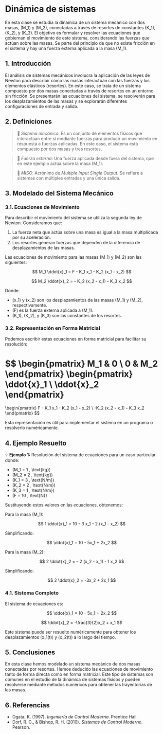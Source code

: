 # Dinámica de sistemas

En esta clase se estudia la dinámica de un sistema mecánico con dos masas, \(M_1\) y \(M_2\), conectadas a través de resortes de constantes \(K_1\), \(K_2\), y \(K_3\). El objetivo es formular y resolver las ecuaciones que gobiernan el movimiento de este sistema, considerando las fuerzas que actúan sobre las masas. Se parte del principio de que no existe fricción en el sistema y hay una fuerza externa aplicada a la masa \(M_1\).

## 1. Introducción

El análisis de sistemas mecánicos involucra la aplicación de las leyes de Newton para describir cómo las masas interactúan con las fuerzas y los elementos elásticos (resortes). En este caso, se trata de un sistema compuesto por dos masas conectadas a través de resortes en un entorno sin fricción. Se presentarán las ecuaciones del sistema, se resolverán para los desplazamientos de las masas y se explorarán diferentes configuraciones de entrada y salida.

## 2. Definiciones

> 🔑 *Sistema mecánico*: Es un conjunto de elementos físicos que interactúan entre sí mediante fuerzas para producir un movimiento en respuesta a fuerzas aplicadas. En este caso, el sistema está compuesto por dos masas y tres resortes.

> 🔑 *Fuerza externa*: Una fuerza aplicada desde fuera del sistema, que en este ejemplo actúa sobre la masa \(M_1\).

> 🔑 *MISO*: Acrónimo de *Multiple Input Single Output*. Se refiere a sistemas con múltiples entradas y una única salida.

## 3. Modelado del Sistema Mecánico

### 3.1. Ecuaciones de Movimiento

Para describir el movimiento del sistema se utiliza la segunda ley de Newton. Consideramos que:

1. La fuerza neta que actúa sobre una masa es igual a la masa multiplicada por su aceleración.
2. Los resortes generan fuerzas que dependen de la diferencia de desplazamientos de las masas.

Las ecuaciones de movimiento para las masas \(M_1\) y \(M_2\) son las siguientes:

$$
M_1 \ddot{x}_1 = F - K_1 x_1 - K_2 (x_1 - x_2)
$$

$$
M_2 \ddot{x}_2 = - K_2 (x_2 - x_1) - K_3 x_2
$$

Donde:

- \(x_1\) y \(x_2\) son los desplazamientos de las masas \(M_1\) y \(M_2\), respectivamente.
- \(F\) es la fuerza externa aplicada a \(M_1\).
- \(K_1\), \(K_2\), y \(K_3\) son las constantes de los resortes.

### 3.2. Representación en Forma Matricial

Podemos escribir estas ecuaciones en forma matricial para facilitar su resolución:

$$
\begin{pmatrix}
M_1 & 0 \\
0 & M_2
\end{pmatrix}
\begin{pmatrix}
\ddot{x}_1 \\
\ddot{x}_2
\end{pmatrix}
=
\begin{pmatrix}
F - K_1 x_1 - K_2 (x_1 - x_2) \\
-K_2 (x_2 - x_1) - K_3 x_2
\end{pmatrix}
$$

Esta representación es útil para implementar el sistema en un programa o resolverlo numéricamente.

## 4. Ejemplo Resuelto

💡 **Ejemplo 1:** Resolución del sistema de ecuaciones para un caso particular donde:

- \(M_1 = 1 \, \text{kg}\)
- \(M_2 = 2 \, \text{kg}\)
- \(K_1 = 3 \, \text{N/m}\)
- \(K_2 = 2 \, \text{N/m}\)
- \(K_3 = 1 \, \text{N/m}\)
- \(F = 10 \, \text{N}\)

Sustituyendo estos valores en las ecuaciones, obtenemos:

Para la masa \(M_1\):

$$
1 \ddot{x}_1 = 10 - 3 x_1 - 2 (x_1 - x_2)
$$

Simplificando:

$$
\ddot{x}_1 = 10 - 5x_1 + 2x_2
$$

Para la masa \(M_2\):

$$
2 \ddot{x}_2 = - 2 (x_2 - x_1) - 1 x_2
$$

Simplificando:

$$
2 \ddot{x}_2 = -3x_2 + 2x_1
$$

### 4.1. Sistema Completo

El sistema de ecuaciones es:

$$
\ddot{x}_1 = 10 - 5x_1 + 2x_2
$$

$$
\ddot{x}_2 = -\frac{3}{2}x_2 + x_1
$$

Este sistema puede ser resuelto numéricamente para obtener los desplazamientos \(x_1(t)\) y \(x_2(t)\) a lo largo del tiempo.

## 5. Conclusiones

En esta clase hemos modelado un sistema mecánico de dos masas conectadas por resortes. Hemos deducido las ecuaciones de movimiento tanto de forma directa como en forma matricial. Este tipo de sistemas son comunes en el estudio de la dinámica de sistemas físicos y pueden resolverse mediante métodos numéricos para obtener las trayectorias de las masas.

## 6. Referencias

- Ogata, K. (1997). *Ingeniería de Control Moderna*. Prentice Hall.
- Dorf, R. C., & Bishop, R. H. (2010). *Sistemas de Control Moderno*. Pearson.
